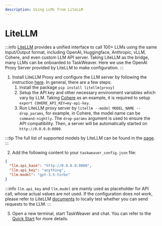 ```yaml
---
description: Using LLMs from LiteLLM
---
```



# LiteLLM

:::info
[LiteLLM](https://docs.litellm.ai/) provides a unified interface to call 100+ LLMs using the same Input/Output format, including OpenAI, Huggingface, Anthropic, vLLM, Cohere, and even custom LLM API server. Taking LiteLLM as the bridge, many LLMs can be onboarded to TaskWeaver. Here we use the OpenAI Proxy Server provided by LiteLLM to make configuration.
:::

1. Install LiteLLM Proxy and configure the LLM server by following the instruction [here](https://docs.litellm.ai/docs/proxy/quick_start). In general, there are a few steps:
    1. Install the package `pip install litellm[proxy]`
    2. Setup the API key and other necessary environment variables which vary by LLM. Taking [Cohere](https://cohere.com/) as an example, it is required to setup `export COHERE_API_KEY=my-api-key`.
    3. Run LiteLLM proxy server by `litellm --model MODEL_NAME --drop_params`, for example, in Cohere, the model name can be `command-nightly`. The `drop-params` argument is used to ensure the API compatibility. Then, a server will be automatically started on `http://0.0.0.0:8000`.

:::tip
The full list of supported models by LiteLLM can be found in the [page](https://docs.litellm.ai/docs/providers).
:::


2. Add the following content to your `taskweaver_config.json` file:

```json showLineNumbers
{
  "llm.api_base": "http://0.0.0.0:8000",
  "llm.api_key": "anything",
  "llm.model": "gpt-3.5-turbo"
}
```

:::info
`llm.api_key` and `llm.model` are mainly used as placeholder for API call, whose actual values are not used. If the configuration does not work, please refer to LiteLLM [documents](https://docs.litellm.ai/docs/proxy/quick_start) to locally test whether you can send requests to the LLM. 
:::


3. Open a new terminal, start TaskWeaver and chat.
You can refer to the [Quick Start](../quickstart.md) for more details.